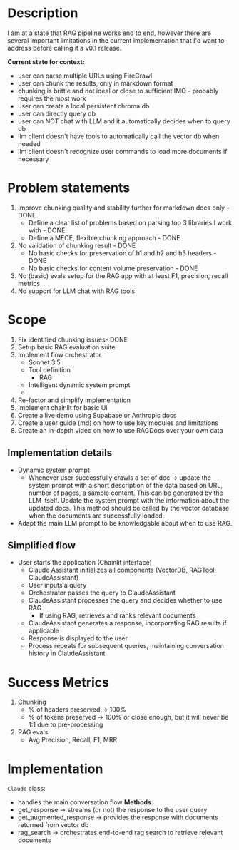 # Description
I am at a state that RAG pipeline works end to end, however there are several important limitations in the current
implementation that I'd want to address before calling it a v0.1 release.

**Current state for context:**
- user can parse multiple URLs using FireCrawl
- user can chunk the results, only in markdown format
- chunking is brittle and not ideal or close to sufficient IMO - probably requires the most work
- user can create a local persistent chroma db
- user can directly query db
- user can NOT chat with LLM and it automatically decides when to query db
- llm client doesn't have tools to automatically call the vector db when needed
- llm client doesn't recognize user commands to load more documents if necessary

# Problem statements
1. Improve chunking quality and stability further for markdown docs only - DONE
    - Define a clear list of problems based on parsing top 3 libraries I work with - DONE
    - Define a MECE, flexible chunking approach - DONE
2. No validation of chunking result - DONE
   - No basic checks for preservation of h1 and h2 and h3 headers - DONE
   - No basic checks for content volume preservation - DONE
3. No (basic) evals setup for the RAG app with at least F1, precision, recall metrics
4. No support for LLM chat with RAG tools



# Scope
1. Fix identified chunking issues- DONE
2. Setup basic RAG evaluation suite
3. Implement flow orchestrator
   - Sonnet 3.5
   - Tool definition
      - RAG
   - Intelligent dynamic system prompt
   -
4. Re-factor and simplify implementation
5. Implement chainlit for basic UI
6. Create a live demo using Supabase or Anthropic docs
7. Create a user guide (md) on how to use key modules and limitations
8. Create an in-depth video on how to use RAGDocs over your own data

## Implementation details
- Dynamic system prompt
  - Whenever user successfully crawls a set of doc -> update the system prompt with a short description of the data
    based on URL, number of pages, a sample content. This can be generated by the LLM itself. Update the system
    prompt with the information about the updated docs. This method should be called by the vector database when the
    documents are successfully loaded.
- Adapt the main LLM prompt to be knowledgable about when to use RAG.

## Simplified flow
- User starts the application (Chainlit interface)
  - Claude Assistant initializes all components (VectorDB, RAGTool, ClaudeAssistant)
  - User inputs a query
  - Orchestrator passes the query to ClaudeAssistant
  - ClaudeAssistant processes the query and decides whether to use RAG
    - If using RAG, retrieves and ranks relevant documents
  - ClaudeAssistant generates a response, incorporating RAG results if applicable
  - Response is displayed to the user
  - Process repeats for subsequent queries, maintaining conversation history in ClaudeAssistant


# Success Metrics
1. Chunking
   - % of headers preserved -> 100%
   - % of tokens preserved -> 100% or close enough, but it will never be 1:1 due to pre-processing
2. RAG evals
   - Avg Precision, Recall, F1, MRR



# Implementation
`Claude` class:
- handles the main conversation flow
**Methods**:
- get_response -> streams (or not) the response to the user query
- get_augmented_response -> provides the response with documents returned from vector db
- rag_search -> orchestrates end-to-end rag search to retrieve relevant documents
